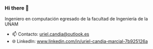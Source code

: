 ### Hi there 👋

<!--
**Uriel50/uriel50** is a ✨ _special_ ✨ repository because its `README.md` (this file) appears on your GitHub profile.

Here are some ideas to get you started:

- 🔭 I’m currently working on ...
- 🌱 I’m currently learning ...
- 👯 I’m looking to collaborate on ...
- 🤔 I’m looking for help with ...
- 💬 Ask me about ...
- 📫 How to reach me: ...
- 😄 Pronouns: ...
- ⚡ Fun fact: ...
-->

Ingeniero en computación egresado de la facultad de Ingeniería de la UNAM

- 📫 Contacto: uriel.candia@outlook.es
- 🌐 LinkedIn: www.linkedin.com/in/uriel-candia-marcial-7b925126a
